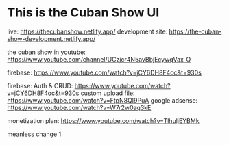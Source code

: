 # This is the Cuban Show UI
live: https://thecubanshow.netlify.app/
development site: https://the-cuban-show-development.netlify.app/

the cuban show in youtube: https://www.youtube.com/channel/UCzjcr4N5avBbjEcywqVax_Q

firebase: https://www.youtube.com/watch?v=jCY6DH8F4oc&t=930s

firebase: Auth & CRUD: https://www.youtube.com/watch?v=jCY6DH8F4oc&t=930s
custom upload file: https://www.youtube.com/watch?v=FtpN8QI9PuA
google  adsense: https://www.youtube.com/watch?v=W7r2w0aq3kE

monetization plan: https://www.youtube.com/watch?v=TlhuljEYBMk

meanless change 1
